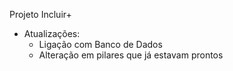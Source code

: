 Projeto Incluir+ 

* Atualizações:
  - Ligação com Banco de Dados
  - Alteração em pilares que já estavam prontos
